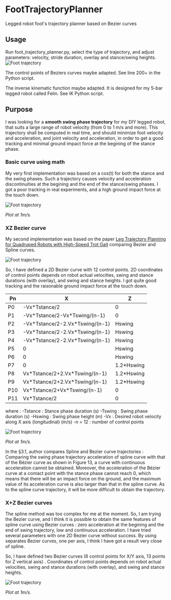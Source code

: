 # FootTrajectoryPlanner
 Legged robot foot's trajectory planner based on Bezier curves
 
## Usage
Run foot_trajectory_planner.py, select the type of trajectory, and adjust parameters: velocity, stride duration, overlay and stance/swing heights.
![Foot trajectory](https://github.com/pat92fr/FootTrajectoryPlanner/blob/main/02-Result/2022-03-27%20X%20and%20Y%20Bezier%20Curves%20proposed%20by%20Pat92fr.png?raw=true)

The control points of Beziers curves maybe adapted. See line 200+ in the Python script.

The inverse kinematic function maybe adapted. It is designed for my 5-bar legged robot called Felin. See IK Python script.

## Purpose
I was looking for a **smooth swing phase trajectory** for my DIY legged robot, that suits a large range of robot velocity (from 0 to 1 m/s and more). This trajectory shall be computed in real time, and should minimize foot velocity and acceleration, and joint velocity and acceleration, in order to get a good tracking and minimal ground impact force at the begining of the stance phase. 

### Basic curve using math
My very first implementation was based on a cos(t) for both the stance and the swing phases. Such a trajectory causes velocity and acceleration discontinuities at the begining and the end of the stance/swing phases. I got a poor tracking in real experiments, and a high ground impact force at the touch down.

![Foot trajectory](https://github.com/pat92fr/FootTrajectoryPlanner/blob/main/02-Result/XZ%20Cosinus.png)

*Plot at 1m/s.*

### XZ Bezier curve 
My second implementation was based on the paper [Leg Trajectory Planning for Quadruped Robots with High-Speed Trot Gait](https://github.com/pat92fr/FootTrajectoryPlanner/blob/main/00-Papers/Leg_Trajectory_Planning_for_Quadruped_Robots_with_.pdf) comparing Bezier and Spline curves. 

![Foot trajectory](https://github.com/pat92fr/FootTrajectoryPlanner/blob/main/00-Papers/Figure%2012.%20The%20Bezier%20curve%20trajectory.png)

So, I have defined a 2D Bezier curve with 12 control points. 2D coordinates of control points depends on robot actual velocities, swing and stance durations (with overlay), and swing and stance heights. I got quite good tracking and the raisonable ground impact force at the touch down. 

|Pn|X|Z|
|---|---|---|
|P0|-Vx\*Tstance/2|0|
|P1|-Vx\*Tstance/2-Vx\*Tswing/(n-1)|0|
|P2|-Vx\*Tstance/2-2.Vx\*Tswing/(n-1)|Hswing|
|P3|-Vx\*Tstance/2-2.Vx\*Tswing/(n-1)|Hswing|
|P4|-Vx\*Tstance/2-2.Vx\*Tswing/(n-1)|Hswing|
|P5|0|Hswing|
|P6|0|Hswing|
|P7|0|1.2\*Hswing|
|P8|Vx\*Tstance/2+2.Vx\*Tswing/(n-1)|1.2\*Hswing|
|P9|Vx\*Tstance/2+2.Vx\*Tswing/(n-1)|1.2\*Hswing|
|P10|Vx\*Tstance/2+Vx\*Tswing/(n-1)|0|
|P11|Vx\*Tstance/2|0|

where :
-Tstance : Stance phase duration (s)
-Tswing : Swing phase duration (s)
-Hswing : Swing phase height (m)
-Vx : Desired robot velocity along X axis (longitudinal) (m/s)
-n = 12 : number of control points
    
![Foot trajectory](https://github.com/pat92fr/FootTrajectoryPlanner/blob/main/02-Result/XZ%20Bezier.png)

*Plot at 1m/s.*

In the §3.1, author compares Spline and Bezier curve trajectories : Comparing the swing phase trajectory acceleration of spline curve with that of the Bézier curve as shown in Figure 13, a curve with continuous acceleration cannot be obtained. Moreover, the acceleration of the Bézier curve at a contact point with the stance phase cannot reach 0, which means that there will be an impact force on the ground, and the maximum value of its acceleration curve is also larger than that in the spline curve. As to the spline curve trajectory, it will be more difficult to obtain the trajectory.

### X+Z Bezier curves 
The spline method was too complex for me at the moment. So, I am trying the Bezier curve, and I think it is possible to obtain the same features of spline curve using Bezier curves : zero acceleration at the begining and the end of swing trajectory, low and continuous acceleration. I have tried several parameters with one 2D Bezier curve without success. By using separates Bezier curves, one per axis, I think I have got a result very close of spline.

So, I have defined two Bezier curves (6 control points for X/Y axis, 13 points for Z vertical axis) . Coordinates of control points depends on robot actual velocities, swing and stance durations (with overlay), and swing and stance heights.

![Foot trajectory](https://github.com/pat92fr/FootTrajectoryPlanner/blob/main/02-Result/XZ%20Dual%20Bezier.png)

*Plot at 1m/s.*

